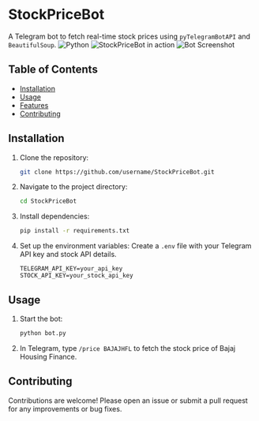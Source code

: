 # StockPriceBot
A Telegram bot to fetch real-time stock prices using `pyTelegramBotAPI` and `BeautifulSoup`.
![Python](https://img.shields.io/badge/Python-3.9-blue)
![StockPriceBot in action](path/to/your/demo.gif)
![Bot Screenshot](path/to/your/screenshot.png)
## Table of Contents
- [Installation](#installation)
- [Usage](#usage)
- [Features](#features)
- [Contributing](#contributing)
## Installation
1. Clone the repository:
   ```bash
   git clone https://github.com/username/StockPriceBot.git
   ```

2. Navigate to the project directory:
   ```bash
   cd StockPriceBot
   ```

3. Install dependencies:
   ```bash
   pip install -r requirements.txt
   ```

4. Set up the environment variables:
   Create a `.env` file with your Telegram API key and stock API details.
   ```
   TELEGRAM_API_KEY=your_api_key
   STOCK_API_KEY=your_stock_api_key
   ```
## Usage
1. Start the bot:
   ```bash
   python bot.py
   ```

2. In Telegram, type `/price BAJAJHFL` to fetch the stock price of Bajaj Housing Finance.
## Contributing
Contributions are welcome! Please open an issue or submit a pull request for any improvements or bug fixes.
